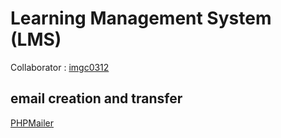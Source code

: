 # Learning Management System (LMS)
Collaborator : [imgc0312](https://github.com/imgc0312)

## email creation and transfer
[PHPMailer](https://github.com/PHPMailer/PHPMailer)
